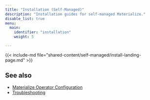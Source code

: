 ```yaml
---
title: "Installation (Self-Managed)"
description: "Installation guides for self-managed Materialize."
disable_list: true
menu:
  main:
    identifier: "installation"
    weight: 5

---
```


{{< include-md file="shared-content/self-managed/install-landing-page.md" >}}

## See also

- [Materialize Operator Configuration](/installation/configuration/)
- [Troubleshooting](/installation/troubleshooting/)
